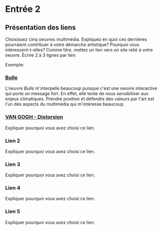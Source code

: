 # Entrée 2
## Présentation des liens
Choisissez cinq oeuvres multimédia. Expliquez en quoi ces dernières pourraient contribuer à votre démarche artistique? Pourquoi vous intéressent-t-elles? Comme titre, mettez un lien vers un site relié à votre oeuvre. Écrire 2 à 3 lignes par lien.

Exemple: 
### [Bulle](https://www.onf.ca/interactif/bulle/) 
L'oeuvre *Bulle* m'interpelle beaucoup puisque c'est une oeuvre interactive qui porte un message fort. En effet, elle tente de nous sensibiliser aux enjeux climatiques. Prendre position et défendre des valeurs par l'art est l'un des aspects du multimédia qui m'intéresse beaucoup. 

### [VAN GOGH - Distorsion](https://oasis.ticketpro.ca/fr/pages/oasis_van_gogh_distorsion?utm_term=&utm_campaign=DIG%20-%20%5BPERFMAX%5D%20-%20ECOM%20-%20FR%20-%20CAN&utm_source=adwords&utm_medium=ppc&hsa_acc=4321666449&hsa_cam=19269937325&hsa_grp=&hsa_ad=&hsa_src=x&hsa_tgt=&hsa_kw=&hsa_mt=&hsa_net=adwords&hsa_ver=3&gclid=Cj0KCQjw9MCnBhCYARIsAB1WQVUsrZpJPaVfB98ap7l1V9l3yTAn5Q2QFxpy5jiV3XiOu1HdjnR6C2UaAtOJEALw_wcB)
Expliquer pourquoi vous avez choisi ce lien. 

### Lien 2 
Expliquer pourquoi vous avez choisi ce lien.

### Lien 3 
Expliquer pourquoi vous avez choisi ce lien.  

### Lien 4 
Expliquer pourquoi vous avez choisi ce lien. 

### Lien 5 
Expliquer pourquoi vous avez choisi ce lien. 

